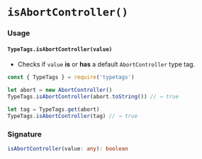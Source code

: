 # `isAbortController()`

### Usage

#### `TypeTags.isAbortController(value)`

- Checks if `value` **is** or **has** a default `AbortController` type tag.

```js
const { TypeTags } = require('typetags')

let abort = new AbortController()
TypeTags.isAbortController(abort.toString()) // → true

let tag = TypeTags.get(abort)
TypeTags.isAbortController(tag) // → true
```

### Signature

```ts
isAbortController(value: any): boolean
```
